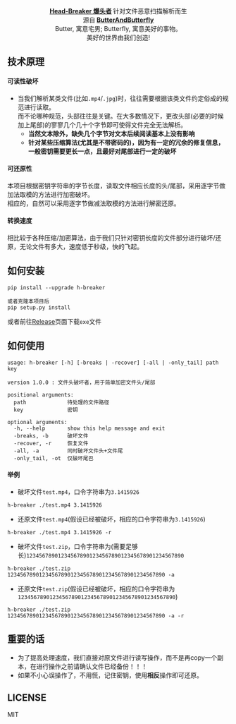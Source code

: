 <p align="center">
      <strong>
        <a href="https://github.com/ButterAndButterfly/H-Breaker" target="_blank">Head-Breaker 爆头者</a>
      </strong>  针对文件恶意扫描解析而生  
  <br>
      源自<strong>
        <a href="https://github.com/ButterAndButterfly" target="_blank">ButterAndButterfly</a><br>
      </strong>  
        Butter, 寓意宅男; Butterfly, 寓意美好的事物。 
        <br/> 美好的世界由我们创造!  
</p>


## 技术原理  
#### 可读性破坏  
+ 当我们解析某类文件(比如`.mp4`/`.jpg`)时，往往需要根据该类文件约定俗成的规范进行读取。  
而不论哪种规范，头部往往是关键。在大多数情况下，更改头部(必要的时候加上尾部)的寥寥几个几十个字节即可使得文件完全无法解析。  
    + **当然文本除外，缺失几个字节对文本后续阅读基本上没有影响**  
    + **针对某些压缩算法(尤其是不带密码的)，因为有一定的冗余的修复信息，一般密钥需要更长一点，且最好对尾部进行一定的破坏**  

#### 可还原性  
本项目根据密钥字符串的字节长度，读取文件相应长度的头/尾部，采用逐字节做加法取模的方法进行加密破坏。  
相应的，自然可以采用逐字节做减法取模的方法进行解密还原。  

#### 转换速度  
相比较于各种压缩/加密算法，由于我们只针对密钥长度的文件部分进行破坏/还原，无论文件有多大，速度低于秒级，快的飞起。  

  
## 如何安装  
```
pip install --upgrade h-breaker

或者克隆本项目后
pip setup.py install
```
或者前往[Release](https://github.com/ButterAndButterfly/H-Breaker/releases)页面下载`exe`文件

## 如何使用  
```
usage: h-breaker [-h] [-breaks | -recover] [-all | -only_tail] path key

version 1.0.0 : 文件头破坏者，用于简单加密文件头/尾部

positional arguments:
  path             待处理的文件路径
  key              密钥

optional arguments:
  -h, --help       show this help message and exit
  -breaks, -b      破坏文件
  -recover, -r     恢复文件
  -all, -a         同时破坏文件头+文件尾
  -only_tail, -ot  仅破坏尾巴
```

#### 举例
+ 破坏文件`test.mp4`，口令字符串为`3.1415926`  
```
h-breaker ./test.mp4 3.1415926
```

+ 还原文件`test.mp4`(假设已经被破坏，相应的口令字符串为`3.1415926`)  
```
h-breaker ./test.mp4 3.1415926 -r
```

+ 破坏文件`test.zip`，口令字符串为(需要足够长)`12345678901234567890123456789012345678901234567890`  
```
h-breaker ./test.zip 12345678901234567890123456789012345678901234567890 -a
```

+ 还原文件`test.zip`(假设已经被破坏，相应的口令字符串为`12345678901234567890123456789012345678901234567890`)  
```
h-breaker ./test.zip 12345678901234567890123456789012345678901234567890 -a -r
```

## **重要的话**
+ 为了提高处理速度，我们直接对原文件进行读写操作，而不是再copy一个副本，在进行操作之前请确认文件已经备份！！！   
+ 如果不小心误操作了，不用慌，记住密钥，使用**相反**操作即可还原。

## LICENSE
MIT 


